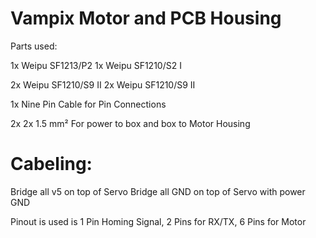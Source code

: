 # Vampix Motor and PCB Housing

Parts used: 

1x Weipu SF1213/P2
1x Weipu SF1210/S2 I

2x Weipu SF1210/S9 II
2x Weipu SF1210/S9 II

1x Nine Pin Cable for Pin Connections

2x 2x 1.5 mm² For power to box and box to Motor Housing 

# Cabeling:

Bridge all v5 on top of Servo 
Bridge all GND on top of Servo with power GND

Pinout is used is 1 Pin Homing Signal, 2 Pins for RX/TX, 6 Pins for Motor